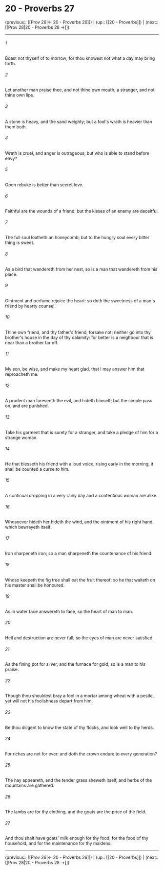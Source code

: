 # 20 - Proverbs 27

(previous:: [[Prov 26|← 20 - Proverbs 26]]) | (up:: [[20 - Proverbs]]) | (next:: [[Prov 28|20 - Proverbs 28 →]])

***


###### 1 
Boast not thyself of to morrow; for thou knowest not what a day may bring forth. 

###### 2 
Let another man praise thee, and not thine own mouth; a stranger, and not thine own lips. 

###### 3 
A stone is heavy, and the sand weighty; but a fool's wrath is heavier than them both. 

###### 4 
Wrath is cruel, and anger is outrageous; but who is able to stand before envy? 

###### 5 
Open rebuke is better than secret love. 

###### 6 
Faithful are the wounds of a friend; but the kisses of an enemy are deceitful. 

###### 7 
The full soul loatheth an honeycomb; but to the hungry soul every bitter thing is sweet. 

###### 8 
As a bird that wandereth from her nest, so is a man that wandereth from his place. 

###### 9 
Ointment and perfume rejoice the heart: so doth the sweetness of a man's friend by hearty counsel. 

###### 10 
Thine own friend, and thy father's friend, forsake not; neither go into thy brother's house in the day of thy calamity: for better is a neighbour that is near than a brother far off. 

###### 11 
My son, be wise, and make my heart glad, that I may answer him that reproacheth me. 

###### 12 
A prudent man foreseeth the evil, and hideth himself; but the simple pass on, and are punished. 

###### 13 
Take his garment that is surety for a stranger, and take a pledge of him for a strange woman. 

###### 14 
He that blesseth his friend with a loud voice, rising early in the morning, it shall be counted a curse to him. 

###### 15 
A continual dropping in a very rainy day and a contentious woman are alike. 

###### 16 
Whosoever hideth her hideth the wind, and the ointment of his right hand, which bewrayeth itself. 

###### 17 
Iron sharpeneth iron; so a man sharpeneth the countenance of his friend. 

###### 18 
Whoso keepeth the fig tree shall eat the fruit thereof: so he that waiteth on his master shall be honoured. 

###### 19 
As in water face answereth to face, so the heart of man to man. 

###### 20 
Hell and destruction are never full; so the eyes of man are never satisfied. 

###### 21 
As the fining pot for silver, and the furnace for gold; so is a man to his praise. 

###### 22 
Though thou shouldest bray a fool in a mortar among wheat with a pestle, yet will not his foolishness depart from him. 

###### 23 
Be thou diligent to know the state of thy flocks, and look well to thy herds. 

###### 24 
For riches are not for ever: and doth the crown endure to every generation? 

###### 25 
The hay appeareth, and the tender grass sheweth itself, and herbs of the mountains are gathered. 

###### 26 
The lambs are for thy clothing, and the goats are the price of the field. 

###### 27 
And thou shalt have goats' milk enough for thy food, for the food of thy household, and for the maintenance for thy maidens.

***

(previous:: [[Prov 26|← 20 - Proverbs 26]]) | (up:: [[20 - Proverbs]]) | (next:: [[Prov 28|20 - Proverbs 28 →]])
